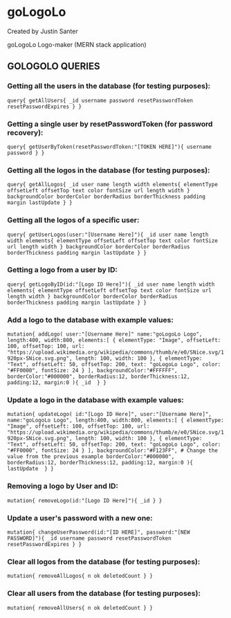 # goLogoLo

Created by Justin Santer

goLogoLo Logo-maker (MERN stack application)

## GOLOGOLO QUERIES

### Getting all the users in the database (for testing purposes):

`
query{
  getAllUsers{
    _id
    username
    password
    resetPasswordToken
    resetPasswordExpires
  }
}
`

### Getting a single user by resetPasswordToken (for password recovery):

`
query{
  getUserByToken(resetPasswordToken:"[TOKEN HERE]"){
    username
    password
  }
}
`

### Getting all the logos in the database (for testing purposes):

`
query{
    getAllLogos{
        _id
        user
        name
        length
        width
        elements{
	    elementType
            offsetLeft
            offsetTop
            text
            color
            fontSize
            url
            length
            width
	}
        backgroundColor
        borderColor
        borderRadius
        borderThickness
        padding
        margin
        lastUpdate
    }
}
`

### Getting all the logos of a specific user:

`
query{
    getUserLogos(user:"[Username Here]"){
        _id
        user
        name
        length
        width
        elements{
	    elementType
            offsetLeft
            offsetTop
            text
            color
            fontSize
            url
            length
            width
	}
        backgroundColor
        borderColor
        borderRadius
        borderThickness
        padding
        margin
        lastUpdate
    }
}
`

### Getting a logo from a user by ID:

`
query{
    getLogoByID(id:"[Logo ID Here]"){
        _id
        user
        name
        length
        width
	elements{
	    elementType
            offsetLeft
            offsetTop
            text
            color
            fontSize
            url
            length
            width
	}
        backgroundColor
        borderColor
        borderRadius
        borderThickness
        padding
        margin
        lastUpdate
    }
}
`

### Add a logo to the database with example values:

`
mutation{
    addLogo(
        user:"[Username Here]"
        name:"goLogoLo Logo",
        length:400,
        width:800,
        elements:[
            {
            elementType: "Image",
            offsetLeft: 100,
            offsetTop: 100,
            url: "https://upload.wikimedia.org/wikipedia/commons/thumb/e/e0/SNice.svg/1920px-SNice.svg.png",
            length: 100,
            width: 100
            },
	    {
	    elementType: "Text",
	    offsetLeft: 50,
            offsetTop: 200,
            text: "goLogoLo Logo",
            color: "#FF0000",
	    fontSize: 24
            }
	],
        backgroundColor:"#FFFFFF",
        borderColor:"#000000",
        borderRadius:12,
        borderThickness:12,
        padding:12,
        margin:0
    ){
        _id 
    }
}
`

### Update a logo in the database with example values:

`
mutation{
    updateLogo(
        id:"[Logo ID Here]",
        user:"[Username Here]",
        name:"goLogoLo Logo",
        length:400,
        width:800,
        elements:[
            {
            elementType: "Image",
            offsetLeft: 100,
            offsetTop: 100,
            url: "https://upload.wikimedia.org/wikipedia/commons/thumb/e/e0/SNice.svg/1920px-SNice.svg.png",
            length: 100,
            width: 100
            },
	    {
	    elementType: "Text",
	    offsetLeft: 50,
            offsetTop: 200,
            text: "goLogoLo Logo",
            color: "#FF0000",
	    fontSize: 24
            }
	],
        backgroundColor:"#F123FF", # Change the value from the previous example
        borderColor:"#000000",
        borderRadius:12,
        borderThickness:12,
        padding:12,
        margin:0
    ){
        lastUpdate 
    }
}
`

### Removing a logo by User and ID:

`
mutation{
    removeLogo(id:"[Logo ID Here]"){
        _id
    }
}
`

### Update a user's password with a new one:

`
mutation{
   changeUserPassword(id:"[ID HERE]", password:"[NEW PASSWORD]"){
       _id
       username
       password
       resetPasswordToken
       resetPasswordExpires
   }
}
`

### Clear all logos from the database (for testing purposes):

`
mutation{
    removeAllLogos{
        n
        ok
        deletedCount
    }
}
`

### Clear all users from the database (for testing purposes):

`
mutation{
    removeAllUsers{
        n
        ok
        deletedCount
    }
}
`
